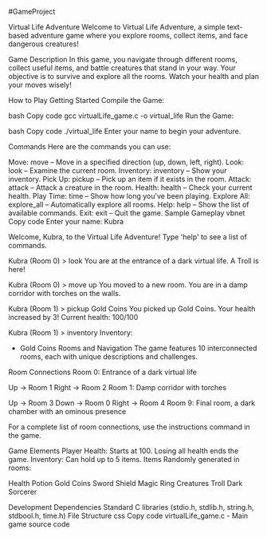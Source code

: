 #GameProject

Virtual Life Adventure
Welcome to Virtual Life Adventure, a simple text-based adventure game where you explore rooms, collect items, and face dangerous creatures!

Game Description
In this game, you navigate through different rooms, collect useful items, and battle creatures that stand in your way. Your objective is to survive and explore all the rooms. Watch your health and plan your moves wisely!

How to Play
Getting Started
Compile the Game:

bash
Copy code
gcc virtualLife_game.c -o virtual_life
Run the Game:

bash
Copy code
./virtual_life
Enter your name to begin your adventure.

Commands
Here are the commands you can use:

Move: move <direction> – Move in a specified direction (up, down, left, right).
Look: look – Examine the current room.
Inventory: inventory – Show your inventory.
Pick Up: pickup <item> – Pick up an item if it exists in the room.
Attack: attack – Attack a creature in the room.
Health: health – Check your current health.
Play Time: time – Show how long you've been playing.
Explore All: explore_all – Automatically explore all rooms.
Help: help – Show the list of available commands.
Exit: exit – Quit the game.
Sample Gameplay
vbnet
Copy code
Enter your name: Kubra

Welcome, Kubra, to the Virtual Life Adventure!
Type 'help' to see a list of commands.

Kubra (Room 0) > look
You are at the entrance of a dark virtual life.
A Troll is here!

Kubra (Room 0) > move up
You moved to a new room.
You are in a damp corridor with torches on the walls.

Kubra (Room 1) > pickup Gold Coins
You picked up Gold Coins.
Your health increased by 3! Current health: 100/100

Kubra (Room 1) > inventory
Inventory:
- Gold Coins
Rooms and Navigation
The game features 10 interconnected rooms, each with unique descriptions and challenges.

Room Connections
Room 0: Entrance of a dark virtual life

Up -> Room 1
Right -> Room 2
Room 1: Damp corridor with torches

Up -> Room 3
Down -> Room 0
Right -> Room 4
Room 9: Final room, a dark chamber with an ominous presence

For a complete list of room connections, use the instructions command in the game.

Game Elements
Player
Health: Starts at 100. Losing all health ends the game.
Inventory: Can hold up to 5 items.
Items
Randomly generated in rooms:

Health Potion
Gold Coins
Sword
Shield
Magic Ring
Creatures
Troll
Dark Sorcerer

Development
Dependencies
Standard C libraries (stdio.h, stdlib.h, string.h, stdbool.h, time.h)
File Structure
css
Copy code
virtualLife_game.c - Main game source code




